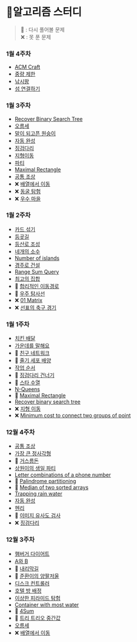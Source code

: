 # 🚀알고리즘 스터디
> 💢 : 다시 풀어볼 문제 <br>
> ❌ : 못 푼 문제

### 1월 4주차
- [ACM Craft](src/_1월4주차/ACMCraft.java)
- [중량 제한](src/_1월4주차/중량제한.java)
- [낚시왕](src/_1월4주차/낚시왕.java)
- [섬 연결하기](src/_1월4주차/섬연결하기.java)

### 1월 3주차
- [Recover Binary Search Tree](src/_1월3주차/RecoverBinarySearchTree.java)
- [오름세](src/_1월3주차/오름세.java)
- [말이 되고픈 원숭이](src/_1월3주차/말이되고픈원숭이.java)
- [자동 완성](src/_1월3주차/자동완성.java)
- [징검다리](src/_1월3주차/징검다리.java)
- [지형이동](src/_1월3주차/지형이동.java)
- [파티](src/_1월3주차/파티.java)
- [Maximal Rectangle](src/_1월3주차/MaximalRectangle.java)
- [공통 조상](src/_1월3주차/공통조상.java)
- ❌ [배열에서 이동](https://www.acmicpc.net/problem/1981)
- ❌ [동굴 탐험](https://programmers.co.kr/learn/courses/30/lessons/67260)
- ❌ [우수 마을](https://www.acmicpc.net/problem/1949)

### 1월 2주차
- [카드 섞기](src/_1월2주차/카드섞기.java) 
- [등굣길](src/_1월2주차/등굣길.java)
- [등산로 조성](src/_1월2주차/등산로조성.java)
- [네개의 소수](src/_1월2주차/네개의소수.java)
- [Number of islands](src/_1월2주차/NumberOfIslands.java)
- [경주로 건설](src/_1월2주차/경주로건설.java)
- [Range Sum Query](src/_1월2주차/RangeSumQuery.java)
- [최고의 집합](src/_1월2주차/최고의집합.java)
- 💢 [합리적인 이동경로](src/_1월2주차/합리적인이동경로.java)
- 💢 [우주 탐사선](src/_1월2주차/우주탐사선.java)
- ❌ [01 Matrix](https://leetcode.com/problems/01-matrix/)
- ❌ [선표의 축구 경기](https://swexpertacademy.com/main/code/problem/problemDetail.do?contestProbId=AWFUsJvqAegDFAVB&categoryId=AWFUsJvqAegDFAVB&categoryType=CODE)

### 1월 1주차
- [치킨 배달](src/_1월1주차/치킨배달.java)
- [가운데를 말해요](src/_1월1주차/가운데를말해요.java)
- 💢 [친구 네트워크](src/_1월1주차/친구네트워크.java)
- 💢 [줄기 세포 배양](src/_1월1주차/줄기세포배양.java)
- [작업 순서](src/_1월1주차/작업순서.java)
- 💢 [징검다리 건너기](src/_1월1주차/징검다리건너기.java)
- 💢 [스타 수열](src/_1월1주차/스타수열.java)
- [N-Queens](src/_1월1주차/NQueens.java)
- 💢 [Maximal Rectangle](src/_1월1주차/MaximalRectangle.java)
- [Recover binary search tree](src/_1월1주차/RecoverBinarySearchTree.java)
- ❌ [지형 이동](src/_1월1주차/지형이동.java)
- ❌ [Minimum cost to connect two groups of point](https://leetcode.com/problems/minimum-cost-to-connect-two-groups-of-points/)

### 12월 4주차
- [공통 조상](src/_12월4주차/공통조상.java)
- [가장 큰 정사각형](src/_12월4주차/가장큰정사각형.java)
- 💢 [거스름돈](src/_12월4주차/거스름돈.java)
- [상원이의 생일 파티](src/_12월4주차/상원이의생일파티.java)
- [Letter combinations of a phone number](src/_12월4주차/LetterCombinationsOfAPhoneNumber.java)
- 💢 [Palindrome partitioning](src/_12월4주차/PalindromePartitioning.java)
- 💢 [Median of two sorted arrays](src/_12월4주차/MedianOfTwoSortedArrays.java)
- [Trapping rain water](src/_12월4주차/TrappingRainWater.java)
- [자동 완성](src/_12월4주차/자동완성.java)
- [헨리](src/_12월4주차/헨리.java)
- 💢 [이미지 유사도 검사](src/_12월4주차/이미지유사도검사.java)
- ❌ [징검다리](https://programmers.co.kr/learn/courses/30/lessons/43236)

### 12월 3주차
- [햄버거 다이어트](/src/_12월3주차/햄버거다이어트.java)
- [A와 B](/src/_12월3주차/A와B.java)
- 💢 [내리막길](/src/_12월3주차/내리막길.java)
- 💢 [준환이의 양팔저울](/src/_12월3주차/준환이의양팔저울.java)
- [디스크 컨트롤러](/src/_12월3주차/디스크컨트롤러.java)
- [호텔 방 배정](/src/_12월3주차/호텔방배정.java)
- [이상한 피라미드 탐험](/src/_12월3주차/이상한피라미드탐험.java)
- [Container with most water](/src/_12월3주차/ContainerWithMostWater.java)
- 💢 [4Sum](/src/_12월3주차/FourSum.java)
- 💢 [트리 트리오 중간값](/src/_12월3주차/트리트리오중간값.java)
- [오름세](https://www.acmicpc.net/problem/3745)
- ❌ [배열에서 이동](https://www.acmicpc.net/problem/1981)